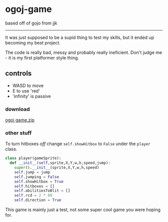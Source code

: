 # ogoj-game
based off of gojo from jjk
_______________________________________________________________________________________________________________________________________

It was just supposed to be a supid thing to test my skills, but it ended up becoming my best project.

The code is really bad, messy and probably really ineficient. Don't judge me - it is my first platformer style thing.

## controls
- WASD to move
- E to use 'red'
- 'infinity' is passive

### download
[ogoj game.zip](https://github.com/fijianfugufish/ogoj-game/files/15362631/ogoj.game.zip)

### other stuff
To turn hitboxes *off* change ```self.showHitbox``` to ```False``` under the ```player``` class.
```python
class player(gameSprite):
  def __init__(self,sprite,X,Y,w,h,speed,jump):
    super().__init__(sprite,X,Y,w,h,speed)
    self.jump = jump
    self.jumping = False
    self.showHitbox = True
    self.hitboxes = []
    self.abilitiesToBlit = []
    self.rcd = 2 * 60
    self.direction = True
```

This game is mainly just a test, not some super cool game you were hoping for.
